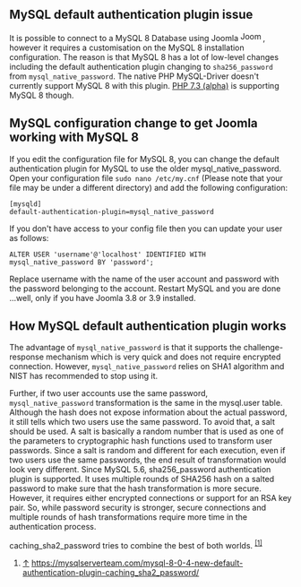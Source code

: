 <!-- Filename: Joomla_and_MySQL_8 / Display title: Joomla and MySQL 8 -->

## MySQL default authentication plugin issue

It is possible to connect to a MySQL 8 Database using Joomla
<img src="https://docs.joomla.org/images/4/4d/Compat_icon_3_x.png"
decoding="async" data-file-width="40" data-file-height="17" width="40"
height="17" alt="Joomla 3.x" />, however it requires a customisation on
the MySQL 8 installation configuration. The reason is that MySQL 8 has a
lot of low-level changes including the default authentication plugin
changing to `sha256_password` from `mysql_native_password`. The native
PHP MySQL-Driver doesn't currently support MySQL 8 with this plugin. <a
href="https://github.com/php/php-src/commit/d6e81f0bfd0cb90586dd83d4fd47a4302605261a"
class="external text" target="_blank"
rel="nofollow noreferrer noopener">PHP 7.3 (alpha)</a> is supporting
MySQL 8 though.

## MySQL configuration change to get Joomla working with MySQL 8

If you edit the configuration file for MySQL 8, you can change the
default authentication plugin for MySQL to use the older
mysql_native_password. Open your configuration file
`sudo nano /etc/my.cnf` (Please note that your file may be under a
different directory) and add the following configuration:

    [mysqld]
    default-authentication-plugin=mysql_native_password

If you don't have access to your config file then you can update your
user as follows:

    ALTER USER 'username'@'localhost' IDENTIFIED WITH mysql_native_password BY 'password';

Replace username with the name of the user account and password with the
password belonging to the account. Restart MySQL and you are done
...well, only if you have Joomla 3.8 or 3.9 installed.

## How MySQL default authentication plugin works

The advantage of `mysql_native_password` is that it supports the
challenge-response mechanism which is very quick and does not require
encrypted connection. However, `mysql_native_password` relies on SHA1
algorithm and NIST has recommended to stop using it.

Further, if two user accounts use the same password,
`mysql_native_password` transformation is the same in the mysql.user
table. Although the hash does not expose information about the actual
password, it still tells which two users use the same password. To avoid
that, a salt should be used. A salt is basically a random number that is
used as one of the parameters to cryptographic hash functions used to
transform user passwords. Since a salt is random and different for each
execution, even if two users use the same passwords, the end result of
transformation would look very different. Since MySQL 5.6,
sha256_password authentication plugin is supported. It uses multiple
rounds of SHA256 hash on a salted password to make sure that the hash
transformation is more secure. However, it requires either encrypted
connections or support for an RSA key pair. So, while password security
is stronger, secure connections and multiple rounds of hash
transformations require more time in the authentication process.

caching_sha2_password tries to combine the best of both worlds.
<sup>[\[1\]](#cite_note-1)</sup>

1.  <span id="cite_note-1">[↑](#cite_ref-1) <a
    href="https://mysqlserverteam.com/mysql-8-0-4-new-default-authentication-plugin-caching_sha2_password/"
    class="external free" target="_blank"
    rel="nofollow noreferrer noopener">https://mysqlserverteam.com/mysql-8-0-4-new-default-authentication-plugin-caching_sha2_password/</a></span>

